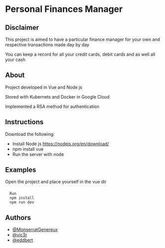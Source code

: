 # Personal Finances Manager

## Disclaimer
This project is aimed to have a particular finance manager for your own and respective transactions made day by day

You can keep a record for all your credit cards, debit cards and as well all your cash

## About
Project developed in Vue and Node js

Stored with Kubernets and Docker in Google Cloud

Implemented a RSA method for authentication



## Instructions

Download the following:
- Install Node js https://nodejs.org/en/download/
- npm install vue
- Run the server with node

## Examples
Open the project and place yourself in the vue dir
### 
```
  Run
  npm install
  npm run dev 
```

## Authors
- [@MonserratGenereux](https://github.com/MonserratGenereux)
- [@vic3r](https://github.com/vic3r)
- [@eddbert](https://github.com/eddbert)
